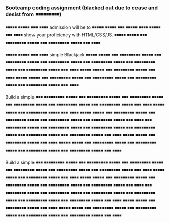 ### Bootcamp coding assignment (blacked out due to cease and desist from ◾◾◾◾◾◾◾◾◾)

◾◾◾◾◾ ◾◾◾◾◾ ◾◾◾ ◾◾◾◾ admission will be to ◾◾◾◾◾ ◾◾◾◾◾ ◾◾◾ ◾◾◾◾◾ ◾◾◾◾ ◾◾◾◾◾ ◾◾◾ ◾◾◾◾ show your proficiency with HTML/CSS/JS. ◾◾◾◾◾ ◾◾◾◾◾ ◾◾◾ ◾◾◾◾◾◾◾◾◾ ◾◾◾◾◾ ◾◾◾ ◾◾◾◾◾◾◾◾◾ ◾◾◾◾◾ ◾◾◾ ◾◾◾◾.

◾◾◾◾◾ ◾◾◾◾◾ ◾◾◾ ◾◾◾◾ simple Blackjack ◾◾◾◾◾ ◾◾◾◾◾ ◾◾◾ ◾◾◾◾◾◾◾◾◾ ◾◾◾◾◾ ◾◾◾ ◾◾◾◾◾◾◾◾◾ ◾◾◾◾◾ ◾◾◾ ◾◾◾◾◾◾◾◾◾ ◾◾◾◾◾ ◾◾◾ ◾◾◾◾◾◾◾◾◾ ◾◾◾◾◾ ◾◾◾ ◾◾◾◾◾◾◾◾◾ ◾◾◾◾◾ ◾◾◾ ◾◾◾◾◾◾◾◾◾ ◾◾◾◾◾ ◾◾◾ ◾◾◾◾ ◾◾◾◾◾ ◾◾◾◾◾ ◾◾◾ ◾◾◾◾◾◾◾◾◾ ◾◾◾◾◾ ◾◾◾ ◾◾◾◾ ◾◾◾◾◾ ◾◾◾◾◾ ◾◾◾ ◾◾◾◾◾◾◾◾◾ ◾◾◾◾◾ ◾◾◾ ◾◾◾◾◾◾◾◾◾ ◾◾◾◾◾ ◾◾◾ ◾◾◾◾◾◾◾◾◾ ◾◾◾◾◾ ◾◾◾ ◾◾◾◾◾◾◾◾◾ ◾◾◾◾◾ ◾◾◾ ◾◾◾◾

Build a simple  ◾◾◾ ◾◾◾◾◾◾◾◾◾ ◾◾◾◾◾ ◾◾◾ ◾◾◾◾◾◾◾◾◾ ◾◾◾◾◾ ◾◾◾ ◾◾◾◾◾◾◾◾◾ ◾◾◾◾◾ ◾◾◾ ◾◾◾◾◾◾◾◾◾ ◾◾◾◾◾ ◾◾◾ ◾◾◾◾◾◾◾◾◾ ◾◾◾◾◾ ◾◾◾ ◾◾◾◾◾◾◾◾◾ ◾◾◾◾◾ ◾◾◾ ◾◾◾◾ ◾◾◾◾◾ ◾◾◾◾◾ ◾◾◾ ◾◾◾◾◾◾◾◾◾ ◾◾◾◾◾ ◾◾◾ ◾◾◾◾ ◾◾◾◾◾ ◾◾◾◾◾ ◾◾◾ ◾◾◾◾◾◾◾◾◾ ◾◾◾◾◾ ◾◾◾ ◾◾◾◾◾◾◾◾◾ ◾◾◾◾◾ ◾◾◾ ◾◾◾◾◾◾◾◾◾ ◾◾◾◾◾ ◾◾◾ ◾◾◾◾◾◾◾◾◾ ◾◾◾◾◾ ◾◾◾ ◾◾◾◾ ◾◾◾ ◾◾◾◾◾◾◾◾◾ ◾◾◾◾◾ ◾◾◾ ◾◾◾◾◾◾◾◾◾ ◾◾◾◾◾ ◾◾◾ ◾◾◾◾◾◾◾◾◾ ◾◾◾◾◾ ◾◾◾ ◾◾◾◾◾◾◾◾◾ ◾◾◾◾◾ ◾◾◾ ◾◾◾◾◾◾◾◾◾ ◾◾◾◾◾ ◾◾◾ ◾◾◾◾◾◾◾◾◾ ◾◾◾◾◾ ◾◾◾ ◾◾◾◾ ◾◾◾◾◾ ◾◾◾◾◾ ◾◾◾ ◾◾◾◾◾◾◾◾◾ ◾◾◾◾◾ ◾◾◾ ◾◾◾◾ ◾◾◾◾◾ ◾◾◾◾◾ ◾◾◾ ◾◾◾◾◾◾◾◾◾ ◾◾◾◾◾ ◾◾◾ ◾◾◾◾◾◾◾◾◾ ◾◾◾◾◾ ◾◾◾ ◾◾◾◾◾◾◾◾◾ ◾◾◾◾◾ ◾◾◾ ◾◾◾◾◾◾◾◾◾ ◾◾◾◾◾ ◾◾◾ ◾◾◾◾

Build a simple  ◾◾◾ ◾◾◾◾◾◾◾◾◾ ◾◾◾◾◾ ◾◾◾ ◾◾◾◾◾◾◾◾◾ ◾◾◾◾◾ ◾◾◾ ◾◾◾◾◾◾◾◾◾ ◾◾◾◾◾ ◾◾◾ ◾◾◾◾◾◾◾◾◾ ◾◾◾◾◾ ◾◾◾ ◾◾◾◾◾◾◾◾◾ ◾◾◾◾◾ ◾◾◾ ◾◾◾◾◾◾◾◾◾ ◾◾◾◾◾ ◾◾◾ ◾◾◾◾ ◾◾◾◾◾ ◾◾◾◾◾ ◾◾◾ ◾◾◾◾◾◾◾◾◾ ◾◾◾◾◾ ◾◾◾ ◾◾◾◾ ◾◾◾◾◾ ◾◾◾◾◾ ◾◾◾ ◾◾◾◾◾◾◾◾◾ ◾◾◾◾◾ ◾◾◾ ◾◾◾◾◾◾◾◾◾ ◾◾◾◾◾ ◾◾◾ ◾◾◾◾◾◾◾◾◾ ◾◾◾◾◾ ◾◾◾ ◾◾◾◾◾◾◾◾◾ ◾◾◾◾◾ ◾◾◾ ◾◾◾◾ ◾◾◾ ◾◾◾◾◾◾◾◾◾ ◾◾◾◾◾ ◾◾◾ ◾◾◾◾◾◾◾◾◾ ◾◾◾◾◾ ◾◾◾ ◾◾◾◾◾◾◾◾◾ ◾◾◾◾◾ ◾◾◾ ◾◾◾◾◾◾◾◾◾ ◾◾◾◾◾ ◾◾◾ ◾◾◾◾◾◾◾◾◾ ◾◾◾◾◾ ◾◾◾ ◾◾◾◾◾◾◾◾◾ ◾◾◾◾◾ ◾◾◾ ◾◾◾◾ ◾◾◾◾◾ ◾◾◾◾◾ ◾◾◾ ◾◾◾◾◾◾◾◾◾ ◾◾◾◾◾ ◾◾◾ ◾◾◾◾ ◾◾◾◾◾ ◾◾◾◾◾ ◾◾◾ ◾◾◾◾◾◾◾◾◾ ◾◾◾◾◾ ◾◾◾ ◾◾◾◾◾◾◾◾◾ ◾◾◾◾◾ ◾◾◾ ◾◾◾◾◾◾◾◾◾ ◾◾◾◾◾ ◾◾◾ ◾◾◾◾◾◾◾◾◾ ◾◾◾◾◾ ◾◾◾ ◾◾◾◾
